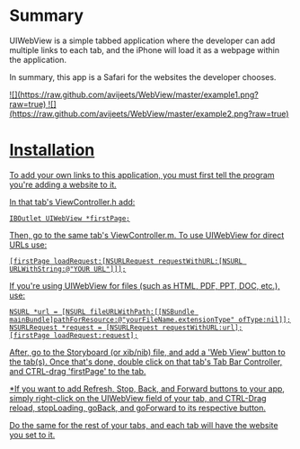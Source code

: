 Summary
====

UIWebView is a simple tabbed application where the developer can add multiple links to each tab, and the iPhone will load it as a webpage within the application.

In summary, this app is a Safari for the websites the developer chooses.

<a href="http://avijeets.com/">
![](https://raw.github.com/avijeets/WebView/master/example1.png?raw=true)
<a href="http://avijeets.com/blog">
![](https://raw.github.com/avijeets/WebView/master/example2.png?raw=true)

Installation 
====

To add your own links to this application, you must first tell the program you're adding a website to it.

In that tab's ViewController.h add:

    IBOutlet UIWebView *firstPage;

Then, go to the same tab's ViewController.m. To use UIWebView for direct URLs use:

    [firstPage loadRequest:[NSURLRequest requestWithURL:[NSURL URLWithString:@"YOUR URL"]]];

If you're using UIWebView for files (such as HTML, PDF, PPT, DOC, etc.), use:

    NSURL *url = [NSURL fileURLWithPath:[[NSBundle mainBundle]pathForResource:@"yourFileName.extensionType" ofType:nil]];
    NSURLRequest *request = [NSURLRequest requestWithURL:url];
    [firstPage loadRequest:request];


After, go to the Storyboard (or xib/nib) file, and add a 'Web View' button to the tab(s). Once that's done, double click on that tab's Tab Bar Controller, and CTRL-drag 'firstPage' to the tab.

*If you want to add Refresh, Stop, Back, and Forward buttons to your app, simply right-click on the UIWebView field of your tab, and CTRL-Drag reload, stopLoading, goBack, and goForward to its respective button.

Do the same for the rest of your tabs, and each tab will have the website you set to it. 
